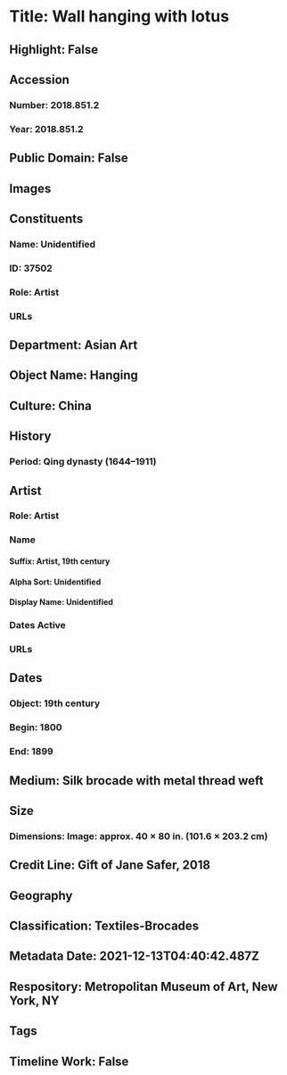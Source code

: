 # Title: Wall hanging with lotus
## Highlight: False
## Accession
### Number: 2018.851.2
### Year: 2018.851.2
## Public Domain: False
## Images
## Constituents
### Name: Unidentified
### ID: 37502
### Role: Artist
### URLs
## Department: Asian Art
## Object Name: Hanging
## Culture: China
## History
### Period: Qing dynasty (1644–1911)
## Artist
### Role: Artist
### Name
#### Suffix: Artist, 19th century
#### Alpha Sort: Unidentified
#### Display Name: Unidentified
### Dates Active
### URLs
## Dates
### Object: 19th century
### Begin: 1800
### End: 1899
## Medium: Silk brocade with metal thread weft
## Size
### Dimensions: Image: approx. 40 × 80 in. (101.6 × 203.2 cm)
## Credit Line: Gift of Jane Safer, 2018
## Geography
## Classification: Textiles-Brocades
## Metadata Date: 2021-12-13T04:40:42.487Z
## Respository: Metropolitan Museum of Art, New York, NY
## Tags
## Timeline Work: False